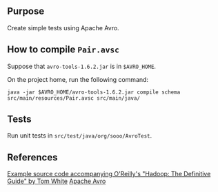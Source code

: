## Purpose

Create simple tests using Apache Avro.

## How to compile `Pair.avsc`

Suppose that `avro-tools-1.6.2.jar` is in `$AVRO_HOME`.

On the project home, run the following command:

```java -jar $AVRO_HOME/avro-tools-1.6.2.jar compile schema src/main/resources/Pair.avsc src/main/java/```

## Tests

Run unit tests in `src/test/java/org/sooo/AvroTest`.

## References
[Example source code accompanying O'Reilly's "Hadoop: The Definitive Guide" by Tom White](https://github.com/tomwhite/hadoop-book/tree/master/avro)
[Apache Avro](http://avro.apache.org/)